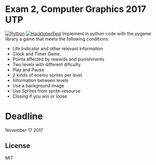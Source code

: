 # Exam 2, Computer Graphics 2017 UTP
[![Python](https://www.python.org/static/community_logos/python-powered-w-100x40.png)](https://www.python.org/) [![HacktoberFest](https://hacktoberfestchecker.herokuapp.com/img/favicon.ico)](https://hacktoberfest.digitalocean.com/)
Implement in python code with the pygame library a game that meets the following conditions:

* Life Indicator and other relevant information 
* Clock and Timer Game. 
* Points affected by rewards and punishments
* Two levels with different dificulty 
* Play and Pause
* 2 kinds of enemy sprites per level
* Information between levels
* Use a background image
* Use Sprites from sprite-resource
* Closing if you win or loose

# Deadline 
November 17 2017

License
----
MIT
